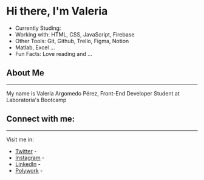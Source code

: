 # Hi there, I'm Valeria 

* Currently Studing:
* Working with: HTML, CSS, JavaScript, Firebase 
* Other Tools: Git, Github, Trello, Figma, Notion
* Matlab, Excel ...
* Fun Facts: Love reading and ...


## About Me
---
My name is Valeria Argomedo Pérez, Front-End Developer Student at Laboratoria's Bootcamp


## Connect with me:
---
Visit me in:
* [Twitter](https://twitter.com/venicedakker) - 
* [Instagram](https://www.instagram.com/topitosnook/) - 
* [LinkedIn](https://www.linkedin.com/in/valeria-argomedo-4416871ab/) - 
* [Polywork](https://www.polywork.com/topitosnook) -
